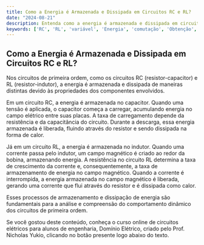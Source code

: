 ```yaml
---
title: Como a Energia é Armazenada e Dissipada em Circuitos RC e RL?
date: "2024-08-21"
description: Entenda como a energia é armazenada e dissipada em circuitos de primeira ordem, especificamente nos circuitos RC e RL.
keywords: ['RC', 'RL', 'variável', 'Energia', 'comutação', 'Obtenção', 'Corrente']
---
```


## Como a Energia é Armazenada e Dissipada em Circuitos RC e RL?

Nos circuitos de primeira ordem, como os circuitos RC (resistor-capacitor) e RL (resistor-indutor), a energia é armazenada e dissipada de maneiras distintas devido às propriedades dos componentes envolvidos.

Em um circuito RC, a energia é armazenada no capacitor. Quando uma tensão é aplicada, o capacitor começa a carregar, acumulando energia no campo elétrico entre suas placas. A taxa de carregamento depende da resistência e da capacitância do circuito. Durante a descarga, essa energia armazenada é liberada, fluindo através do resistor e sendo dissipada na forma de calor.

Já em um circuito RL, a energia é armazenada no indutor. Quando uma corrente passa pelo indutor, um campo magnético é criado ao redor da bobina, armazenando energia. A resistência no circuito RL determina a taxa de crescimento da corrente e, consequentemente, a taxa de armazenamento de energia no campo magnético. Quando a corrente é interrompida, a energia armazenada no campo magnético é liberada, gerando uma corrente que flui através do resistor e é dissipada como calor.

Esses processos de armazenamento e dissipação de energia são fundamentais para a análise e compreensão do comportamento dinâmico dos circuitos de primeira ordem.

Se você gostou deste conteúdo, conheça o curso online de circuitos elétricos para alunos de engenharia, Domínio Elétrico, criado pelo Prof. Nicholas Yukio, clicando no botão presente logo abaixo do texto.